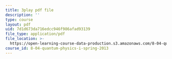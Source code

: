 ```yaml
---
title: 3play pdf file
description: ''
type: course
layout: pdf
uid: 7d1d673da716edcc946f986afad93139
file_type: application/pdf
file_location: >-
  https://open-learning-course-data-production.s3.amazonaws.com/8-04-quantum-physics-i-spring-2013/7d1d673da716edcc946f986afad93139_NN2txluv1PY.pdf
course_id: 8-04-quantum-physics-i-spring-2013
---
```

